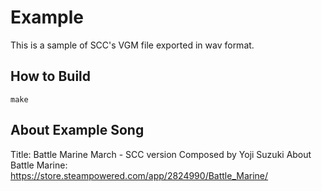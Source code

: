 # Example

This is a sample of SCC's VGM file exported in wav format.

## How to Build

```
make
```

## About Example Song

Title: Battle Marine March - SCC version
Composed by Yoji Suzuki
About Battle Marine: https://store.steampowered.com/app/2824990/Battle_Marine/

